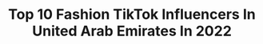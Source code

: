 ---
title: Top 10 Fashion TikTok Influencers In United Arab Emirates In 2022
description: >-
  Find top fashion TikTok influencers in United Arab Emirates in 2022. Most popular hashtags: #dubai #fyp #foryou #fashion.
platform: TikTok
hits: 60
text_top: Analyze the top-rated TikTok influencers on inBeat.
text_bottom: Our platform has 60 TikTok influencers like this in United Arab Emirates for you to connect with.
profiles:
  - username: "nomanislam01"
    fullname: >-
      nomanislam01
    bio: >-
      🛄engineer of home fashion🚹 স্বপ্ন পূরণ করার আগে স্বপ্ন দেখো।
    location: "United Arab Emirates"
    followers: 64000
    engagement: 1310
    commentsToLikes: 0.042172
    id: ckacpthq9xkpz0i78ccsptlwm
    verified: false
    hashtags: "#probash, #world, #noman01, #sharjah"
  - username: "zapy_zaps"
    fullname: >-
      Zapy_zaps
    bio: >-
      📍🇦🇪𝙄𝙣𝙨𝙩𝙖 𝙞𝙙 : 𝐙𝐀𝐩𝐲_𝐳𝐚𝐩𝐲 Influencer_fashion blogger 【H】【R】【K】
    location: "United Arab Emirates"
    followers: 35400
    engagement: 1242
    commentsToLikes: 0.109243
    id: ckbav445wlows0j23w99e4gz1
    verified: false
    hashtags: "#kl14, #love, #slowmoo, #kasaragod"
  - username: "wenjiajess"
    fullname: >-
      Jessica
    bio: >-
      🇦🇪🇦🇺🇨🇳 Travel | Fitness | Fashion IG: WENJIAJESSICA
    location: "United Arab Emirates"
    followers: 22800
    engagement: 649
    commentsToLikes: 0.037463
    id: ckbqintsr3se20j23v6v7w46d
    verified: false
    hashtags: "#fitness, #healthy, #firgirl, #stayhealthy"
  - username: "doomz_91"
    fullname: >-
      Adham Alsaiaari
    bio: >-
      Content Creator | دوومزْ Abu Dhabi 🇾🇪 🇦🇪 Fashion & Portraits✨
    location: "United Arab Emirates"
    followers: 5734
    engagement: 634
    commentsToLikes: 0.043746
    id: cka0y8uosadro0i78nceeyawi
    verified: false
    hashtags: "#portraitphotography, #learntok, #cameratip, #portrait"
  - username: "osmium08"
    fullname: >-
      Mahi
    bio: >-
      🤪Instagram: osmium08🤪 ⭐Abu dhabi⭐ Arts || Style || Fashion || Travel || Photos
    location: "United Arab Emirates"
    followers: 63200
    engagement: 481
    commentsToLikes: 0.036194
    id: ckavm14mevmbx0j23t23pjtlw
    verified: true
    hashtags: "#contentcreator, #fashionweek, #fashionhacks, #homeconcert"
  - username: "leanneeverett"
    fullname: >-
      Leanne Everett
    bio: >-
      لِيان Fashion/Beauty/Lifestyle Creator/Model Follow all my social media😘
    location: "United Arab Emirates"
    followers: 70900
    engagement: 560
    commentsToLikes: 0.068721
    id: ck81s14qwp99s0j78q7unea3a
    verified: false
    hashtags: "#fameopportunity, #thisstyle, #fyp, #tuckinyourshirt"
  - username: "isabelle_sk"
    fullname: >-
      Isabelle.sk
    bio: >-
      Fashion/ beauty /travel 🇦🇪 to the world Instagram @isabelle.sakaian
    location: "United Arab Emirates"
    followers: 44900
    engagement: 246
    commentsToLikes: 0.037615
    id: ckb9extlz31b70j23z88zgzew
    verified: false
    hashtags: "#beauty, #dubai, #skincare, #skincareroutine"
  - username: "treshabck"
    fullname: >-
      Tresha Bucktowsing
    bio: >-
      Insta: Tresha.bucktowsing Frenchie in Dubai #food #fashion #travel #lifestyle
    location: "United Arab Emirates"
    followers: 5529
    engagement: 745
    commentsToLikes: 0.032411
    id: ckaupn4enurhi0j23pakpobqy
    verified: false
    hashtags: "#fypage, #dubailife, #pourtoii, #latino"
  - username: "karina_kuckoo"
    fullname: >-
      Karina Kuckoo
    bio: >-
      Dubai 🇦🇪 Lifestyle|Beauty|Fashion Follow my IG @karina_kuckoo
    location: "United Arab Emirates"
    followers: 37500
    engagement: 1081
    commentsToLikes: 0.035244
    id: ck9enx5roli9y0j78ih5tkhpk
    verified: false
    hashtags: "#todayoutfit, #quarantinelife, #myquaratinetime, #outfitidea"
  - username: "hadiaghaleb"
    fullname: >-
      Hadia Ghaleb
    bio: >-
      CEO of Hadia Ghaleb influencer fashion travel entrepreneurship• srsly CEO @gph__
    location: "United Arab Emirates"
    followers: 324600
    engagement: 294
    commentsToLikes: 0.015278
    id: ckb9rq8mfoijg0j23vc7wpl4p
    verified: true
    hashtags: "#fashion, #nails, #catwalk, #satisfying"
---